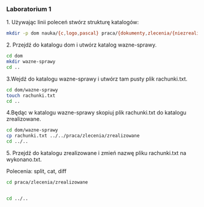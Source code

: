 ### Laboratorium 1

1\. Używając linii poleceń stwórz strukturę katalogów:

```sh
mkdir -p dom nauka/{c,logo,pascal} praca/{dokumenty,zlecenia/{niezrealizowane,zrealizowane}}
```

2\. Przejdź do katalogu dom i utwórz katalog wazne-sprawy.

```sh
cd dom
mkdir wazne-sprawy
cd ..
```

3\.Wejdź do katalogu wazne-sprawy i utwórz tam pusty plik rachunki.txt.
```sh
cd dom/wazne-sprawy
touch rachunki.txt
cd ..
```

4\.Będąc w katalogu wazne-sprawy skopiuj plik rachunki.txt do katalogu zrealizowane.
```sh
cd dom/wazne-sprawy
cp rachunki.txt ../../praca/zlecenia/zrealizowane
cd ../..
```

5\. Przejdź do katalogu zrealizowane i zmień nazwę pliku rachunki.txt na wykonano.txt.

Polecenia: split, cat, diff

```sh
cd praca/zlecenia/zrealizowane


cd ../..
```
